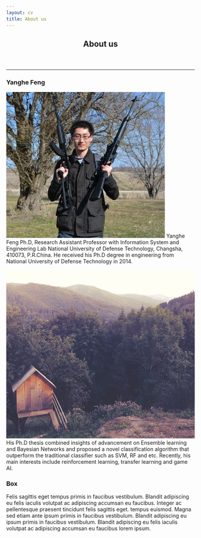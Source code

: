 ```yaml
---
layout: cv
title: About us
---
```


<!-- Main -->
<div id="main" class="alt">

<!-- One -->
<section id="one">
	<div class="inner">
		<header class="major">
			<h1>About us</h1>
		</header>

<!-- Content -->


<hr class="major" />


<!-- Yanghe Feng -->
<h3>Yanghe Feng</h3>

<p><span class="image left"><img src="assets/photo/fengyanghe.jpg" alt="" /></span>
Yanghe Feng Ph.D, Research Assistant Professor with Information System and Engineering Lab National University of Defense Technology, Changsha, 410073, P.R.China. He received his Ph.D degree in engineering from National University of
Defense Technology in 2014. </p>

<p><span class="image right"><img src="assets/images/pic10.jpg" alt="" /></span>His Ph.D thesis combined insights of advancement on Ensemble learning and Bayesian Networks and proposed a novel classification algorithm that outperform the traditional classifier such as SVM, RF and etc. Recently, his main interests include reinforcement learning, transfer learning and game AI.</p>

<!-- Box -->
<h3>Box</h3>
<div class="box">
	<p>Felis sagittis eget tempus primis in faucibus vestibulum. Blandit adipiscing eu felis iaculis volutpat ac adipiscing accumsan eu faucibus. Integer ac pellentesque praesent tincidunt felis sagittis eget. tempus euismod. Magna sed etiam ante ipsum primis in faucibus vestibulum. Blandit adipiscing eu ipsum primis in faucibus vestibulum. Blandit adipiscing eu felis iaculis volutpat ac adipiscing accumsan eu faucibus lorem ipsum.</p>
</div>

